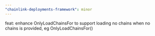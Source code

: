 ```yaml
---
"chainlink-deployments-framework": minor
---
```


feat: enhance OnlyLoadChainsFor to support loading no chains when no chains is provided, eg OnlyLoadChainsFor()
